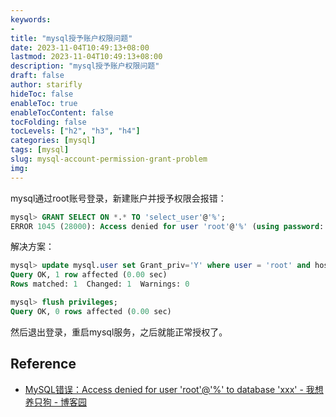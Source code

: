 ```yaml
---
keywords:
- 
title: "mysql授予账户权限问题"
date: 2023-11-04T10:49:13+08:00
lastmod: 2023-11-04T10:49:13+08:00
description: "mysql授予账户权限问题"
draft: false
author: starifly
hideToc: false
enableToc: true
enableTocContent: false
tocFolding: false
tocLevels: ["h2", "h3", "h4"]
categories: [mysql]
tags: [mysql]
slug: mysql-account-permission-grant-problem
img:
---
```


mysql通过root账号登录，新建账户并授予权限会报错：

```sql
mysql> GRANT SELECT ON *.* TO 'select_user'@'%';
ERROR 1045 (28000): Access denied for user 'root'@'%' (using password: YES)
```

解决方案：

```sql
mysql> update mysql.user set Grant_priv='Y' where user = 'root' and host = '%';
Query OK, 1 row affected (0.00 sec)
Rows matched: 1  Changed: 1  Warnings: 0

mysql> flush privileges;
Query OK, 0 rows affected (0.00 sec)
```

然后退出登录，重启mysql服务，之后就能正常授权了。

## Reference

- [MySQL错误：Access denied for user &#39;root&#39;@&#39;%&#39; to database &#39;xxx&#39; - 我想养只狗 - 博客园](https://www.cnblogs.com/Dog1363786601/p/17226101.html)
